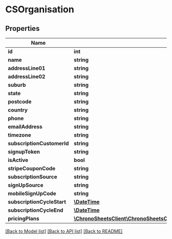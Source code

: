 # CSOrganisation

## Properties
Name | Type | Description | Notes
------------ | ------------- | ------------- | -------------
**id** | **int** |  | [optional] 
**name** | **string** |  | [optional] 
**addressLine01** | **string** |  | [optional] 
**addressLine02** | **string** |  | [optional] 
**suburb** | **string** |  | [optional] 
**state** | **string** |  | [optional] 
**postcode** | **string** |  | [optional] 
**country** | **string** |  | [optional] 
**phone** | **string** |  | [optional] 
**emailAddress** | **string** |  | [optional] 
**timezone** | **string** |  | [optional] 
**subscriptionCustomerId** | **string** |  | [optional] 
**signupToken** | **string** |  | [optional] 
**isActive** | **bool** |  | [optional] 
**stripeCouponCode** | **string** |  | [optional] 
**subscriptionSource** | **string** |  | [optional] 
**signUpSource** | **string** |  | [optional] 
**mobileSignUpCode** | **string** |  | [optional] 
**subscriptionCycleStart** | [**\DateTime**](\DateTime.md) |  | [optional] 
**subscriptionCycleEnd** | [**\DateTime**](\DateTime.md) |  | [optional] 
**pricingPlans** | [**\ChronoSheetsClient\ChronoSheetsClientLibModel\CSOrganisationPricingPlan[]**](CSOrganisationPricingPlan.md) |  | [optional] 

[[Back to Model list]](../README.md#documentation-for-models) [[Back to API list]](../README.md#documentation-for-api-endpoints) [[Back to README]](../README.md)


